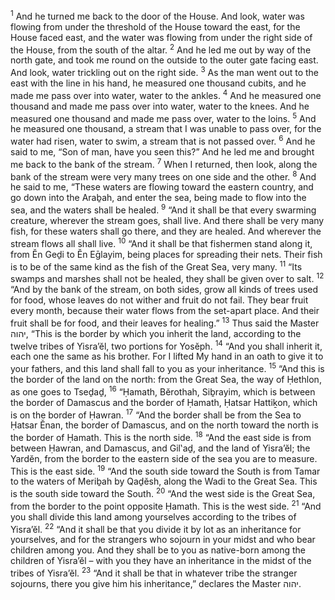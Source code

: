 <sup>1</sup> And he turned me back to the door of the House. And look, water was flowing from under the threshold of the House toward the east, for the House faced east, and the water was flowing from under the right side of the House, from the south of the altar.
<sup>2</sup> And he led me out by way of the north gate, and took me round on the outside to the outer gate facing east. And look, water trickling out on the right side.
<sup>3</sup> As the man went out to the east with the line in his hand, he measured one thousand cubits, and he made me pass over into water, water to the ankles.
<sup>4</sup> And he measured one thousand and made me pass over into water, water to the knees. And he measured one thousand and made me pass over, water to the loins.
<sup>5</sup> And he measured one thousand, a stream that I was unable to pass over, for the water had risen, water to swim, a stream that is not passed over.
<sup>6</sup> And he said to me, “Son of man, have you seen this?” And he led me and brought me back to the bank of the stream.
<sup>7</sup> When I returned, then look, along the bank of the stream were very many trees on one side and the other.
<sup>8</sup> And he said to me, “These waters are flowing toward the eastern country, and go down into the Araḇah, and enter the sea, being made to flow into the sea, and the waters shall be healed.
<sup>9</sup> “And it shall be that every swarming creature, wherever the stream goes, shall live. And there shall be very many fish, for these waters shall go there, and they are healed. And wherever the stream flows all shall live.
<sup>10</sup> “And it shall be that fishermen stand along it, from Ĕn Geḏi to Ĕn Eḡlayim, being places for spreading their nets. Their fish is to be of the same kind as the fish of the Great Sea, very many.
<sup>11</sup> “Its swamps and marshes shall not be healed, they shall be given over to salt.
<sup>12</sup> “And by the bank of the stream, on both sides, grow all kinds of trees used for food, whose leaves do not wither and fruit do not fail. They bear fruit every month, because their water flows from the set-apart place. And their fruit shall be for food, and their leaves for healing.”
<sup>13</sup> Thus said the Master יהוה, “This is the border by which you inherit the land, according to the twelve tribes of Yisra’ĕl, two portions for Yosĕph.
<sup>14</sup> “And you shall inherit it, each one the same as his brother. For I lifted My hand in an oath to give it to your fathers, and this land shall fall to you as your inheritance.
<sup>15</sup> “And this is the border of the land on the north: from the Great Sea, the way of Ḥethlon, as one goes to Tseḏaḏ,
<sup>16</sup> “Ḥamath, Bĕrothah, Siḇrayim, which is between the border of Damascus and the border of Ḥamath, Ḥatsar Hattiḵon, which is on the border of Ḥawran.
<sup>17</sup> “And the border shall be from the Sea to Ḥatsar Ĕnan, the border of Damascus, and on the north toward the north is the border of Ḥamath. This is the north side.
<sup>18</sup> “And the east side is from between Ḥawran, and Damascus, and Gil‛aḏ, and the land of Yisra’ĕl; the Yardĕn, from the border to the eastern side of the sea you are to measure. This is the east side.
<sup>19</sup> “And the south side toward the South is from Tamar to the waters of Meriḇah by Qaḏĕsh, along the Wadi to the Great Sea. This is the south side toward the South.
<sup>20</sup> “And the west side is the Great Sea, from the border to the point opposite Ḥamath. This is the west side.
<sup>21</sup> “And you shall divide this land among yourselves according to the tribes of Yisra’ĕl.
<sup>22</sup> “And it shall be that you divide it by lot as an inheritance for yourselves, and for the strangers who sojourn in your midst and who bear children among you. And they shall be to you as native-born among the children of Yisra’ĕl – with you they have an inheritance in the midst of the tribes of Yisra’ĕl.
<sup>23</sup> “And it shall be that in whatever tribe the stranger sojourns, there you give him his inheritance,” declares the Master יהוה.

